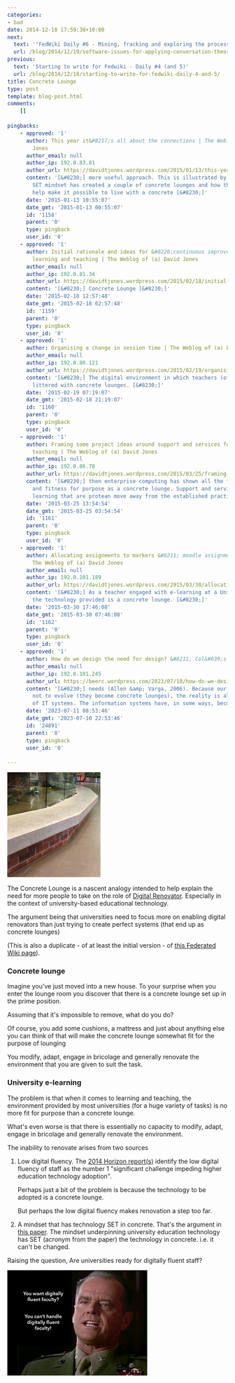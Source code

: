 ```yaml
---
categories:
- bad
date: 2014-12-18 17:59:38+10:00
next:
  text: '"FedWiki Daily #6 - Mining, fracking and exploring the process"'
  url: /blog/2014/12/19/software-issues-for-applying-conversation-theory-for-effective-collaboration-via-the-internet/
previous:
  text: 'Starting to write for Fedwiki - Daily #4 (and 5)'
  url: /blog/2014/12/18/starting-to-write-for-fedwiki-daily-4-and-5/
title: Concrete Lounge
type: post
template: blog-post.html
comments:
    []
    
pingbacks:
    - approved: '1'
      author: This year it&#8217;s all about the connections | The Weblog of (a) David
        Jones
      author_email: null
      author_ip: 192.0.83.81
      author_url: https://davidtjones.wordpress.com/2015/01/13/this-year-its-all-about-the-connections/
      content: '[&#8230;] more useful approach. This is illustrated by showing how the
        SET mindset has created a couple of concrete lounges and how the BAD mindset can
        help make it possible to live with a concrete [&#8230;]'
      date: '2015-01-13 10:55:07'
      date_gmt: '2015-01-13 00:55:07'
      id: '1158'
      parent: '0'
      type: pingback
      user_id: '0'
    - approved: '1'
      author: Initial rationale and ideas for &#8220;continuous improvement&#8221; of
        learning and teaching | The Weblog of (a) David Jones
      author_email: null
      author_ip: 192.0.81.34
      author_url: https://davidtjones.wordpress.com/2015/02/18/initial-rationale-and-ideas-for-continuous-improvement-of-learning-and-teaching/
      content: '[&#8230;] Concrete Lounge [&#8230;]'
      date: '2015-02-18 12:57:48'
      date_gmt: '2015-02-18 02:57:48'
      id: '1159'
      parent: '0'
      type: pingback
      user_id: '0'
    - approved: '1'
      author: Organising a change in session time | The Weblog of (a) David Jones
      author_email: null
      author_ip: 192.0.80.121
      author_url: https://davidtjones.wordpress.com/2015/02/19/organising-a-change-in-session-time/
      content: '[&#8230;] The digital environment in which teachers (of all types) is
        littered with concrete lounges. [&#8230;]'
      date: '2015-02-19 07:19:07'
      date_gmt: '2015-02-18 21:19:07'
      id: '1160'
      parent: '0'
      type: pingback
      user_id: '0'
    - approved: '1'
      author: Framing some project ideas around support and services for learning and
        teaching | The Weblog of (a) David Jones
      author_email: null
      author_ip: 192.0.86.78
      author_url: https://davidtjones.wordpress.com/2015/03/25/framing-some-project-ideas-around-support-and-services-for-learning-and-teaching/
      content: '[&#8230;] then enterprise computing has shown all the flexibility, adaptability,
        and fitness for purpose as a concrete lounge. Support and services for teacher
        learning that are protean move away from the established practice [&#8230;]'
      date: '2015-03-25 13:54:54'
      date_gmt: '2015-03-25 03:54:54'
      id: '1161'
      parent: '0'
      type: pingback
      user_id: '0'
    - approved: '1'
      author: Allocating assignments to markers &#8211; moodle assignment submission |
        The Weblog of (a) David Jones
      author_email: null
      author_ip: 192.0.101.189
      author_url: https://davidtjones.wordpress.com/2015/03/30/allocating-assignments-to-markers-moodle-assignment-submission/
      content: '[&#8230;] As a teacher engaged with e-learning at a University, most of
        the technology provided is a concrete lounge. [&#8230;]'
      date: '2015-03-30 17:46:08'
      date_gmt: '2015-03-30 07:46:08'
      id: '1162'
      parent: '0'
      type: pingback
      user_id: '0'
    - approved: '1'
      author: How do we design the need for design? &#8211; Col&#039;s Weblog
      author_email: null
      author_ip: 192.0.101.245
      author_url: https://beerc.wordpress.com/2023/07/10/how-do-we-design-the-need-for-design/
      content: '[&#8230;] needs (Allen &amp; Varga, 2006). Because our IT systems tend
        not to evolve (they become concrete lounges), the reality is always far ahead
        of IT systems. The information systems have, in some ways, become [&#8230;]'
      date: '2023-07-11 08:53:46'
      date_gmt: '2023-07-10 22:53:46'
      id: '24891'
      parent: '0'
      type: pingback
      user_id: '0'
    
---
```

[![Concrete Lounge](images/16047431632_455db578f4_m.jpg)](https://www.flickr.com/photos/david_jones/16047431632 "Concrete Lounge by David Jones, on Flickr")

The Concrete Lounge is a nascent analogy intended to help explain the need for more people to take on the role of [Digital Renovator](http://djones.federatedwiki.org/digital-renovator.html). Especially in the context of university-based educational technology.

The argument being that universities need to focus more on enabling digital renovators than just trying to create perfect systems (that end up as concrete lounges)

(This is also a duplicate - of at least the initial version - of [this Federated Wiki page](http://djones.federatedwiki.org/view/december-2014-journal/view/concrete-lounge)).

### Concrete lounge

Imagine you've just moved into a new house. To your surprise when you enter the lounge room you discover that there is a concrete lounge set up in the prime position.

Assuming that it's impossible to remove, what do you do?

Of course, you add some cushions, a mattress and just about anything else you can think of that will make the concrete lounge somewhat fit for the purpose of lounging

You modify, adapt, engage in bricolage and generally renovate the environment that you are given to suit the task.

### University e-learning

The problem is that when it comes to learning and teaching, the environment provided by most universities (for a huge variety of tasks) is no more fit for purpose than a concrete lounge.

What's even worse is that there is essentially no capacity to modify, adapt, engage in bricolage and generally renovate the environment.

The inability to renovate arises from two sources

1. Low digital fluency. The [2014 Horizon report(s)](http://www.nmc.org/publications/2014-horizon-report-higher-ed) identify the low digital fluency of staff as the number 1 "significant challenge impeding higher education technology adoption".
    
    Perhaps just a bit of the problem is because the technology to be adopted is a concrete lounge.
    
    But perhaps the low digital fluency makes renovation a step too far.
2. A mindset that has technology SET in concrete. That's the argument in [this paper](/blog/2014/09/21/breaking-bad-to-bridge-the-realityrhetoric-chasm/). The mindset underpinning university education technology has SET (acronym from the paper) the technology in concrete. i.e. it can't be changed.

Raising the question, Are universities ready for digitally fluent staff?

[![You want digitally fluent faculty?](images/15025763858_58eea9f20c_n.jpg)](https://www.flickr.com/photos/david_jones/15025763858 "You want digitally fluent faculty? by David Jones, on Flickr")